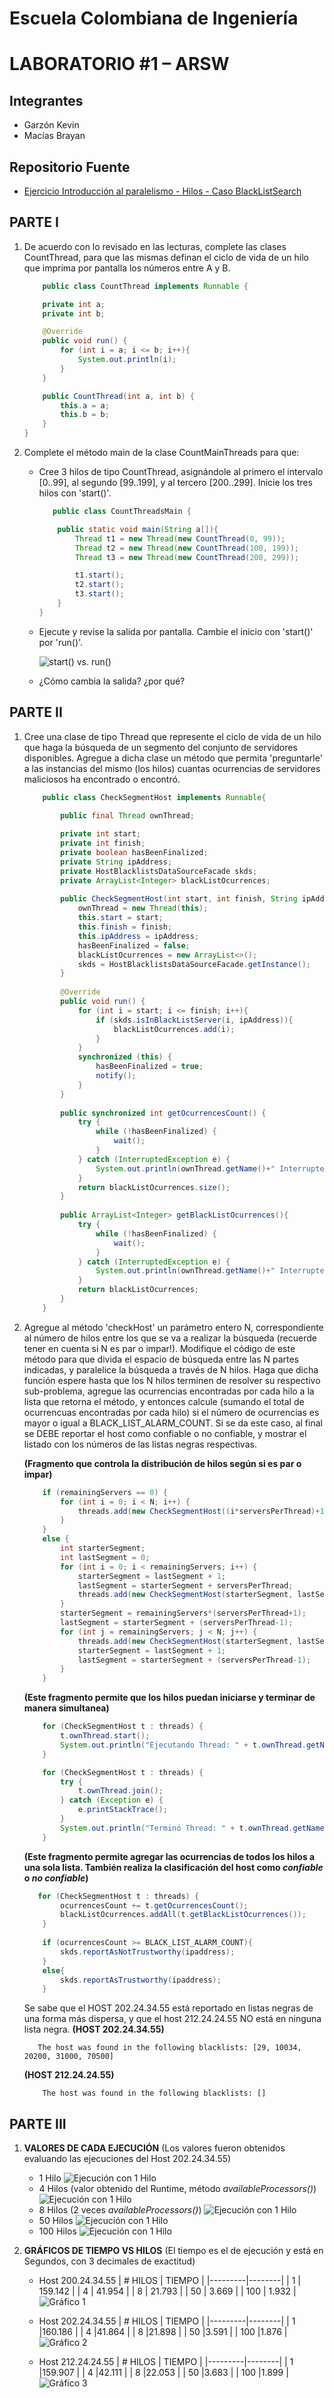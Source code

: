 # **Escuela Colombiana de Ingeniería**
# **LABORATORIO #1 – ARSW**
## Integrantes
- Garzón Kevin
- Macías Brayan

## Repositorio Fuente
- [Ejercicio Introducción al paralelismo - Hilos - Caso BlackListSearch](https://github.com/ARSW-ECI-beta/PARALLELISM-JAVA_THREADS-INTRODUCTION_BLACKLISTSEARCH.git)

## **PARTE I**
1. De acuerdo con lo revisado en las lecturas, complete las clases CountThread, para que las mismas definan el ciclo de vida de un hilo que imprima por pantalla los números entre A y B.
    ```JAVA
        public class CountThread implements Runnable {
    
        private int a;
        private int b;
    
        @Override
        public void run() {
            for (int i = a; i <= b; i++){
                System.out.println(i);
            }
        }
    
        public CountThread(int a, int b) {
            this.a = a;
            this.b = b;
        }
    }
    ```

2. Complete el método main de la clase CountMainThreads para que:
   +	Cree 3 hilos de tipo CountThread, asignándole al primero el intervalo [0..99], al segundo [99..199], y al tercero [200..299]. Inicie los tres hilos con 'start()'.
        ```java
           public class CountThreadsMain {
        
            public static void main(String a[]){
                Thread t1 = new Thread(new CountThread(0, 99));
                Thread t2 = new Thread(new CountThread(100, 199));
                Thread t3 = new Thread(new CountThread(200, 299));
        
                t1.start();
                t2.start();
                t3.start();
            }
        }
        ```

   +	Ejecute y revise la salida por pantalla.
        Cambie el inicio con 'start()' por 'run()'.
        
        ![start() vs. run()](https://raw.githubusercontent.com/Brayandres/ARSW-LAB-01/master/img/Image3.jpg)

   +    ¿Cómo cambia la salida? ¿por qué?

## **PARTE II**
1. Cree una clase de tipo Thread que represente el ciclo de vida de un hilo que haga la búsqueda de un segmento del conjunto de servidores disponibles. Agregue a dicha clase un método que permita 'preguntarle' a las instancias del mismo (los hilos) cuantas ocurrencias de servidores maliciosos ha encontrado o encontró.
    ```JAVA
        public class CheckSegmentHost implements Runnable{
	
        	public final Thread ownThread;
            
            private int start;
            private int finish;
            private boolean hasBeenFinalized;
            private String ipAddress;
            private HostBlacklistsDataSourceFacade skds;
            private ArrayList<Integer> blackListOcurrences;
            
            public CheckSegmentHost(int start, int finish, String ipAddress) {
                ownThread = new Thread(this);
                this.start = start;
                this.finish = finish;
                this.ipAddress = ipAddress;
                hasBeenFinalized = false;
                blackListOcurrences = new ArrayList<>();
                skds = HostBlacklistsDataSourceFacade.getInstance();
            }
        
            @Override
            public void run() {
                for (int i = start; i <= finish; i++){
                    if (skds.isInBlackListServer(i, ipAddress)){
                        blackListOcurrences.add(i);
                    }
                }
                synchronized (this) {
                	hasBeenFinalized = true;
                	notify();
                }
            }
        
            public synchronized int getOcurrencesCount() {
            	try {
            		while (!hasBeenFinalized) {
            			wait();
            		}
            	} catch (InterruptedException e) {
            		System.out.println(ownThread.getName()+" Interrupted...");
            	}
                return blackListOcurrences.size();
            }
        
            public ArrayList<Integer> getBlackListOcurrences(){
            	try {
            		while (!hasBeenFinalized) {
            			wait();
            		}
            	} catch (InterruptedException e) {
            		System.out.println(ownThread.getName()+" Interrupted...");
            	}
            	return blackListOcurrences;
            }
        }
    ```

2. Agregue al método 'checkHost' un parámetro entero N, correspondiente al número de hilos entre los que se va a realizar la búsqueda (recuerde tener en cuenta si N es par o impar!). Modifique el código de este método para que divida el espacio de búsqueda entre las N partes indicadas, y paralelice la búsqueda a través de N hilos. Haga que dicha función espere hasta que los N hilos terminen de resolver su respectivo sub-problema, agregue las ocurrencias encontradas por cada hilo a la lista que retorna el método, y entonces calcule (sumando el total de ocurrencuas encontradas por cada hilo) si el número de ocurrencias es mayor o igual a BLACK_LIST_ALARM_COUNT. Si se da este caso, al final se DEBE reportar el host como confiable o no confiable, y mostrar el listado con los números de las listas negras respectivas.

    **(Fragmento que controla la distribución de hilos según si es par o impar)**
    ```JAVA
        if (remainingServers == 0) {
        	for (int i = 0; i < N; i++) {
        		threads.add(new CheckSegmentHost((i*serversPerThread)+1, (i+1)*serversPerThread, ipaddress));
        	}
        }
        else {
        	int starterSegment;
        	int lastSegment = 0;
        	for (int i = 0; i < remainingServers; i++) {
        		starterSegment = lastSegment + 1;
        		lastSegment = starterSegment + serversPerThread;
        		threads.add(new CheckSegmentHost(starterSegment, lastSegment, ipaddress));
        	}
        	starterSegment = remainingServers*(serversPerThread+1);
        	lastSegment = starterSegment + (serversPerThread-1);
        	for (int j = remainingServers; j < N; j++) {
        		threads.add(new CheckSegmentHost(starterSegment, lastSegment, ipaddress));
        		starterSegment = lastSegment + 1;
        		lastSegment = starterSegment + (serversPerThread-1);
        	}
        }
    ```
    
    **(Este fragmento permite que los hilos puedan iniciarse y terminar de manera simultanea)**
    ```JAVA
        for (CheckSegmentHost t : threads) {
            t.ownThread.start();
            System.out.println("Ejecutando Thread: " + t.ownThread.getName());
        }

        for (CheckSegmentHost t : threads) {
        	try {
            	t.ownThread.join();
            } catch (Exception e) {
        	    e.printStackTrace();
            }
            System.out.println("Terminó Thread: " + t.ownThread.getName());
        }
    ```
    
    **(Este fragmento permite agregar las ocurrencias de todos los hilos a una sola lista. También realiza la clasificación del host como *confiable* o *no confiable*)**
    ```JAVA
       for (CheckSegmentHost t : threads) {
            ocurrencesCount += t.getOcurrencesCount();
            blackListOcurrences.addAll(t.getBlackListOcurrences());
        }
        
        if (ocurrencesCount >= BLACK_LIST_ALARM_COUNT){
            skds.reportAsNotTrustworthy(ipaddress);
        }
        else{
            skds.reportAsTrustworthy(ipaddress);
        } 
    ```
    
   Se sabe que el HOST 202.24.34.55 está reportado en listas negras de una forma más dispersa, y que el host 212.24.24.55 NO está en ninguna lista negra.
   **(HOST 202.24.34.55)**
    ```
       The host was found in the following blacklists: [29, 10034, 20200, 31000, 70500] 
    ```
   **(HOST 212.24.24.55)**
    ```
        The host was found in the following blacklists: []
    ```

## **PARTE III**

1. **VALORES DE CADA EJECUCIÓN**
    (Los valores fueron obtenidos evaluando las ejecuciones del Host 202.24.34.55)
    - 1 Hilo
        ![Ejecución con 1 Hilo](https://github.com/Brayandres/ARSW-LAB-01/blob/master/img/Monitor1T.JPG?raw=true)
    - 4 Hilos (valor obtenido del Runtime, método *availableProcessors()*)
        ![Ejecución con 1 Hilo](https://github.com/Brayandres/ARSW-LAB-01/blob/master/img/Monitor4T.JPG?raw=true)
    - 8 Hilos (2 veces *availableProcessors()*)
        ![Ejecución con 1 Hilo](https://github.com/Brayandres/ARSW-LAB-01/blob/master/img/Monitor8T.JPG?raw=true)
    - 50 Hilos
        ![Ejecución con 1 Hilo](https://github.com/Brayandres/ARSW-LAB-01/blob/master/img/Monitor50T.JPG?raw=true)
    - 100 Hilos
        ![Ejecución con 1 Hilo](https://github.com/Brayandres/ARSW-LAB-01/blob/master/img/Monitor100T.JPG?raw=true)

2. **GRÁFICOS DE TIEMPO VS HILOS**
    (El tiempo es el de ejecución y está en Segundos, con 3 decimales de exactitud)

    - Host 200.24.34.55
        | # HILOS | TIEMPO |
        |---------|--------|
        |    1    | 159.142 |
        |    4    | 41.954  |
        |    8    | 21.793  |
        |   50    | 3.669   |
        |   100   | 1.932   |
        ![Gráfico 1](https://github.com/Brayandres/ARSW-LAB-01/blob/master/img/Gr%C3%A1fico1.jpg?raw=true)
    
    - Host 202.24.34.55
        | # HILOS | TIEMPO |
        |---------|--------|
        |    1    |160.186 |
        |    4    |41.864  |
        |    8    |21.898  |
        |   50    |3.591   |
        |   100   |1.876   |
        ![Gráfico 2](https://github.com/Brayandres/ARSW-LAB-01/blob/master/img/Gr%C3%A1fico2.jpg?raw=true)
        
    - Host 212.24.24.55
        | # HILOS | TIEMPO |
        |---------|--------|
        |    1    |159.907 |
        |    4    |42.111  |
        |    8    |22.053  |
        |   50    |3.683   |
        |   100   |1.899   |
        ![Gráfico 3](https://github.com/Brayandres/ARSW-LAB-01/blob/master/img/Gr%C3%A1fico3.jpg?raw=true)

